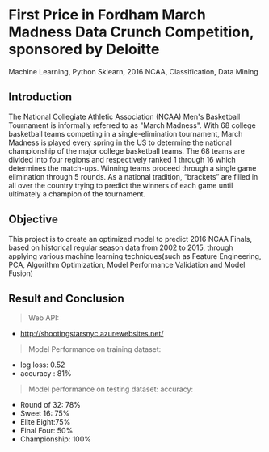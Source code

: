 # First Price in Fordham March Madness Data Crunch Competition, sponsored by Deloitte
Machine Learning, Python Sklearn, 2016 NCAA, Classification, Data Mining

## Introduction

The National Collegiate Athletic Association (NCAA) Men's Basketball Tournament is informally referred to as "March Madness". With 68 college basketball teams competing in a single-elimination tournament, March Madness is played every spring in the US to determine the national championship of the major college basketball teams.  The 68 teams are divided into four regions and respectively ranked 1 through 16 which determines the match-ups.  Winning teams proceed through a single game elimination through 5 rounds.  As a national tradition, “brackets” are filled in all over the country trying to predict the winners of each game until ultimately a champion of the tournament.  

## Objective 
This project is to create an optimized model to predict 2016 NCAA Finals, based on historical regular season data from 2002 to 2015, through applying various machine learning techniques(such as Feature Engineering, PCA, Algorithm Optimization, Model Performance Validation and Model Fusion)

## Result and Conclusion
> Web API:
* http://shootingstarsnyc.azurewebsites.net/

> Model Performance on training dataset:
* log loss: 0.52
* accuracy : 81%

> Model performance on testing dataset:
accuracy: 
* Round of 32: 78%
* Sweet 16: 75% 
* Elite Eight:75%
* Final Four:  50%
* Championship: 100%
